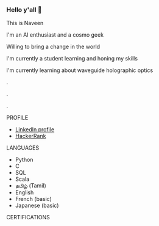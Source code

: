 ### Hello y'all 👋

This is Naveen 

I'm an AI enthusiast and a cosmo geek 

Willing to bring a change in the world

I'm currently a student learning and honing my skills

I'm currently learning about waveguide holographic optics

.

.

.

PROFILE

- [LinkedIn profile](https://www.linkedin.com/in/naveen-kumar-s-921990210/)
- [HackerRank](https://www.hackerrank.com/snaveenkumar343)


LANGUAGES

- Python
- C
- SQL
- Scala
- தமிழ் (Tamil) 
- English
- French (basic)
- Japanese (basic)


CERTIFICATIONS

  



<!--
**0EnIgma1/0EnIgma1** is a ✨ _special_ ✨ repository because its `README.md` (this file) appears on your GitHub profile.

Here are some ideas to get you started:

- 🔭 I’m currently working on ...
- 🌱 I’m currently learning ...
- 👯 I’m looking to collaborate on ...
- 🤔 I’m looking for help with ...
- 💬 Ask me about ...
- 📫 How to reach me: ...
- 😄 Pronouns: ...
- ⚡ Fun fact: ...
-->
